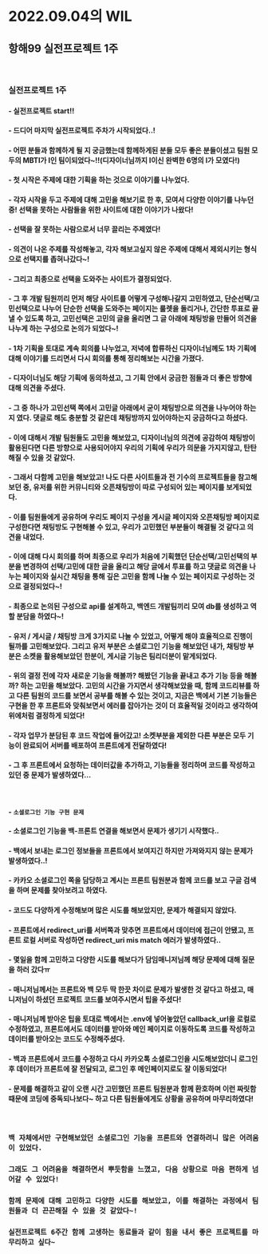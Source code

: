 # 2022.09.04의 WIL

## 항해99 실전프로젝트 1주

<br>

### 실전프로젝트 1주
#### -  실전프로젝트 start!!
#### -  드디어 마지막 실전프로젝트 주차가 시작되었다..!
#### - 어떤 분들과 함께하게 될 지 궁금했는데 함께하게된 분들 모두 좋은 분들이셨고 팀원 모두의 MBTI가 I인 팀이되었다~!!(디자이너님까지 I이신 완벽한 6명의 I가 모였다!)
#### - 첫 시작은 주제에 대한 기획을 하는 것으로 이야기를 나누었다.
#### - 각자 시작을 두고 주제에 대해 고민을 해보기로 한 후, 모여서 다양한 이야기를 나누던 중! 선택을 못하는 사람들을 위한 사이트에 대한 이야기가 나왔다!
#### - 선택을 잘 못하는 사람으로서 너무 끌리는 주제였다!
#### - 의견이 나온 주제를 작성해놓고, 각자 해보고싶지 않은 주제에 대해서 제외시키는 형식으로 선택지를 좁혀나갔다~!
#### - 그리고 최종으로 선택을 도와주는 사이트가 결정되었다.
#### - 그 후 개발 팀원끼리 먼저 해당 사이트를 어떻게 구성해나갈지 고민하였고, 단순선택/고민선택으로 나누어 단순한 선택을 도와주는 페이지는 룰렛을 돌리거나, 간단한 투표로 끝낼 수 있도록 하고, 고민선택은 고민의 글을 올리면 그 글 아래에 채팅방을 만들어 의견을 나누게 하는 구성으로 논의가 되었다~!
#### - 1차 기획을 토대로 계속 회의를 나누었고, 저녁에 합류하신 디자이너님께도 1차 기획에 대해 이야기를 드리면서 다시 회의를 통해 정리해보는 시간을 가졌다.
#### - 디자이너님도 해당 기획에 동의하셨고, 그 기획 안에서 궁금한 점들과 더 좋은 방향에 대해 의견을 주셨다.
#### - 그 중 하나가 고민선택 쪽에서 고민글 아래에서 굳이 채팅방으로 의견을 나누어야 하는지 였다. 댓글로 해도 충분할 것 같은데 채팅방까지 있어야하는지 궁금하다고 하셨다.
#### - 이에 대해서 개발 팀원들도 고민을 해보았고, 디자이너님의 의견에 공감하여 채팅방이 활용된다면 다른 방향으로 사용되어야지 우리의 기획에 우리가 의문을 가지지않고, 탄탄해질 수 있을 것 같았다.
#### - 그래서 다함께 고민을 해보았고! 나도 다른 사이트들과 전 기수의 프로젝트들을 참고해보던 중, 유저를 위한 커뮤니티와 오픈채팅방이 따로 구성되어 있는 페이지를 보게되었다.
#### - 이를 팀원들에게 공유하며 우리도 페이지 구성을 게시글 페이지와 오픈채팅방 페이지로 구성한다면 채팅방도 구현해볼 수 있고, 우리가 고민했던 부분들이 해결될 것 같다고 의견을 내었다.
#### - 이에 대해 다시 회의를 하며 최종으로 우리가 처음에 기획했던 단순선택/고민선택의 부분을 변경하여 선택/고민에 대한 글을 올리고 해당 글에서 투표를 하고 댓글로 의견을 나누는 페이지와 실시간 채팅을 통해 깊은 고민을 함께 나눌 수 있는 페이지로 구성하는 것으로 결정되었다~!
#### - 최종으로 논의된 구성으로 api를 설계하고, 백엔드 개발팀끼리 모여 db를 생성하고 역할 분담을 하였다~!
#### - 유저 / 게시글 / 채팅방 크게 3가지로 나눌 수 있었고, 어떻게 해야 효율적으로 진행이 될까를 고민해보았다. 그리고 유저 부분은 소셜로그인 기능을 해보았던 내가, 채팅방 부분은 소켓을 활용해보았던 한분이, 게시글 기능은 팀리더분이 맡게되었다.
#### - 위의 결정 전에 각자 새로운 기능을 해볼까? 해봤던 기능을 끝내고 추가 기능 등을 해볼까? 하는 고민을 해보았다. 고민의 시간을 가지면서 생각해보았을 때, 함께 코드리뷰를 하고 다른 팀원의 코드를 보면서 공부를 해볼 수 있는 것이고, 지금은 백에서 기본 기능들은 구현을 한 후 프론트와 맞춰보면서 에러를 잡아가는 것이 더 효율적일 것이라고 생각하여 위에처럼 결정하게 되었다!
#### - 각자 업무가 분담된 후 코드 작업에 들어갔고! 소켓부분을 제외한 다른 부분은 모두 기능이 완료되어 서버를 배포하여 프론트에게 전달하였다!
#### - 그 후 프론트에서 요청하는 데이터값을 추가하고, 기능들을 정리하며 코드를 작성하고 있던 중 문제가 발생하였다...

<br>

#### - `소셜로그인 기능 구현 문제`
#### - 소셜로그인 기능을 백-프론트 연결을 해보면서 문제가 생기기 시작했다..
#### - 백에서 보내는 로그인 정보들을 프론트에서 보여지긴 하지만 가져와지지 않는 문제가 발생하였다..!
#### - 카카오 소셜로그인 쪽을 담당하고 계시는 프론트 팀원분과 함께 코드를 보고 구글 검색을 하며 문제를 찾아보려고 하였다.
#### - 코드도 다양하게 수정해보며 많은 시도를 해보았지만, 문제가 해결되지 않았다.
#### - 프론트에서 redirect_uri를 서버쪽과 맞추면 프론트에서 데이터에 접근이 안됐고, 프론트 로컬 서버로 작성하면 redirect_uri mis match 에러가 발생하였다..
#### - 몇일을 함께 고민하고 다양한 시도를 해보다가 담임매니저님께 해당 문제에 대해 질문을 하러 갔다ㅠ
#### - 매니저님께서는 프론트와 백 모두 딱 한끗 차이로 문제가 발생한 것 같다고 하셨고, 매니저님이 하셨던 프로젝트 코드를 보여주시면서 팁을 주셨다!
#### - 매니저님께 받아온 팁을 토대로 백에서는 .env에 넣어놓았던 callback_url을 로컬로 수정하였고, 프론트에서도 데이터를 받아와 메인 페이지로 이동하도록 코드를 작성하고 데이터를 받아오는 코드도 수정해주셨다.
#### - 백과 프론트에서 코드를 수정하고 다시 카카오톡 소셜로그인을 시도해보았더니 로그인 후 데이터가 프론트에 잘 전달되고, 로그인 후 메인페이지로도 잘 이동되었다!
#### - 문제를 해결하고 같이 오랜 시간 고민했던 프론트 팀원분과 함께 환호하며 이런 짜릿함때문에 코딩에 중독되나보다~ 하고 다른 팀원들에게도 상황을 공유하며 마무리하였다!

<br>

### `백 자체에서만 구현해보았던 소셜로그인 기능을 프론트와 연결하려니 많은 어려움이 있었다.`
### `그래도 그 어려움을 해결하면서 뿌듯함을 느꼈고, 다음 상황으로 마음 편하게 넘어갈 수 있었다!`
### `함께 문제에 대해 고민하고 다양한 시도를 해보았고, 이를 해결하는 과정에서 팀원들과 더 끈끈해질 수 있을 것 같았다~!`
### `실전프로젝트 6주간 함께 고생하는 동료들과 같이 힘을 내서 좋은 프로젝트를 마무리하고 싶다~`

<br>
